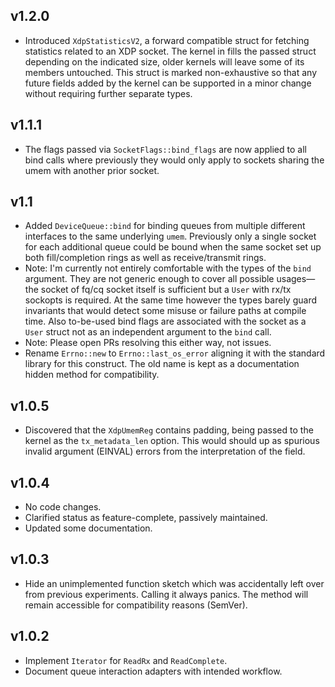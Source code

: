 ## v1.2.0

- Introduced `XdpStatisticsV2`, a forward compatible struct for fetching
  statistics related to an XDP socket. The kernel in fills the passed struct
  depending on the indicated size, older kernels will leave some of its members
  untouched. This struct is marked non-exhaustive so that any future fields
  added by the kernel can be supported in a minor change without requiring
  further separate types.

## v1.1.1

- The flags passed via `SocketFlags::bind_flags` are now applied to all bind
  calls where previously they would only apply to sockets sharing the umem with
  another prior socket.

## v1.1

- Added `DeviceQueue::bind` for binding queues from multiple different
  interfaces to the same underlying `umem`. Previously only a single socket for
  each additional queue could be bound when the same socket set up both
  fill/completion rings as well as receive/transmit rings.
- Note: I'm currently not entirely comfortable with the types of the `bind`
  argument. They are not generic enough to cover all possible usages—the socket
  of fq/cq socket itself is sufficient but a `User` with rx/tx sockopts is
  required. At the same time however the types barely guard invariants that
  would detect some misuse or failure paths at compile time. Also to-be-used
  bind flags are associated with the socket as a `User` struct not as an
  independent argument to the `bind` call.
- Note: Please open PRs resolving this either way, not issues.
- Rename `Errno::new` to `Errno::last_os_error` aligning it with the standard
  library for this construct. The old name is kept as a documentation hidden
  method for compatibility.

## v1.0.5

- Discovered that the `XdpUmemReg` contains padding, being passed to the kernel
  as the `tx_metadata_len` option. This would should up as spurious invalid
  argument (EINVAL) errors from the interpretation of the field.

## v1.0.4

- No code changes.
- Clarified status as feature-complete, passively maintained.
- Updated some documentation.


## v1.0.3

- Hide an unimplemented function sketch which was accidentally left over from
  previous experiments. Calling it always panics. The method will remain
  accessible for compatibility reasons (SemVer).

## v1.0.2

- Implement `Iterator` for `ReadRx` and `ReadComplete`.
- Document queue interaction adapters with intended workflow.
